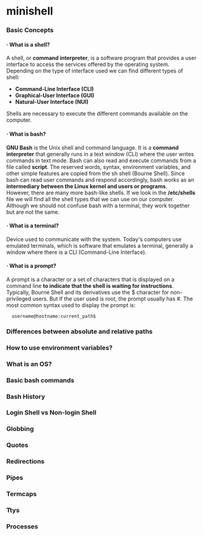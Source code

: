 # minishell

### Basic Concepts
#### · What is a shell?
A shell, or **command interpreter**, is a software program that provides a user interface to access the services offered by the operating system. Depending on the type of interface used we can find different types of shell:
- **Command-Line Interface (CLI)**
- **Graphical-User Interface (GUI)**
- **Natural-User Interface (NUI)**

Shells are necessary to execute the different commands available on the computer.

#### · What is bash?
**GNU Bash** is the Unix shell and command language. It is a **command interpreter** that generally runs in a text window (CLI) where the user writes commands in text mode. Bash can also read and execute commands from a file called **script**. The reserved words, syntax, environment variables, and other simple features are copied from the sh shell (Bourne Shell). Since bash can read user commands and respond accordingly, bash works as an **intermediary between the Linux kernel and users or programs**.<br>
However, there are many more bash-like shells. If we look in the **/etc/shells** file we will find all the shell types that we can use on our computer. Although we should not confuse bash with a terminal, they work together but are not the same.

#### · What is a terminal?
Device used to communicate with the system. Today's computers use emulated terminals, which is software that emulates a terminal, generally a window where there is a CLI (Command-Line Interface).

#### · What is a prompt?
A prompt is a character or a set of characters that is displayed on a command line **to indicate that the shell is waiting for instructions**. Typically, Bourne Shell and its derivatives use the $ character for non-privileged users. But if the user used is root, the prompt usually has #. The most common syntax used to display the prompt is:

      username@hostname:current_path$

### Differences between absolute and relative paths
### How to use environment variables?
### What is an OS?
### Basic bash commands
### Bash History
### Login Shell vs Non-login Shell
### Globbing
### Quotes
### Redirections
### Pipes
### Termcaps
### Ttys
### Processes

